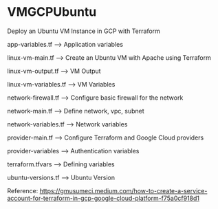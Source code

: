 # VMGCPUbuntu
Deploy an Ubuntu VM Instance in GCP with Terraform

app-variables.tf --> Application variables

linux-vm-main.tf --> Create an Ubuntu VM with Apache using Terraform

linux-vm-output.tf --> VM Output

linux-vm-variables.tf --> VM Variables

network-firewall.tf --> Configure basic firewall for the network

network-main.tf --> Define network, vpc, subnet

network-variables.tf --> Network variables

provider-main.tf --> Configure Terraform and Google Cloud providers

provider-variables --> Authentication variables

terraform.tfvars --> Defining variables

ubuntu-versions.tf --> Ubuntu Version


Reference: https://gmusumeci.medium.com/how-to-create-a-service-account-for-terraform-in-gcp-google-cloud-platform-f75a0cf918d1
